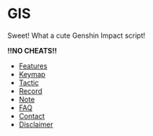 # GIS

Sweet! What a cute Genshin Impact script!

**!!NO CHEATS!!**

- [Features](./doc/feature.md)
- [Keymap](./doc/keymap.md)
- [Tactic](./doc/tactic.md)
- [Record](./doc/record.md)
- [Note](./doc/note.md)
- [FAQ](./doc/faq.md)
- [Contact](./doc/contact.md)
- [Disclaimer](./doc/disclaimer.md)